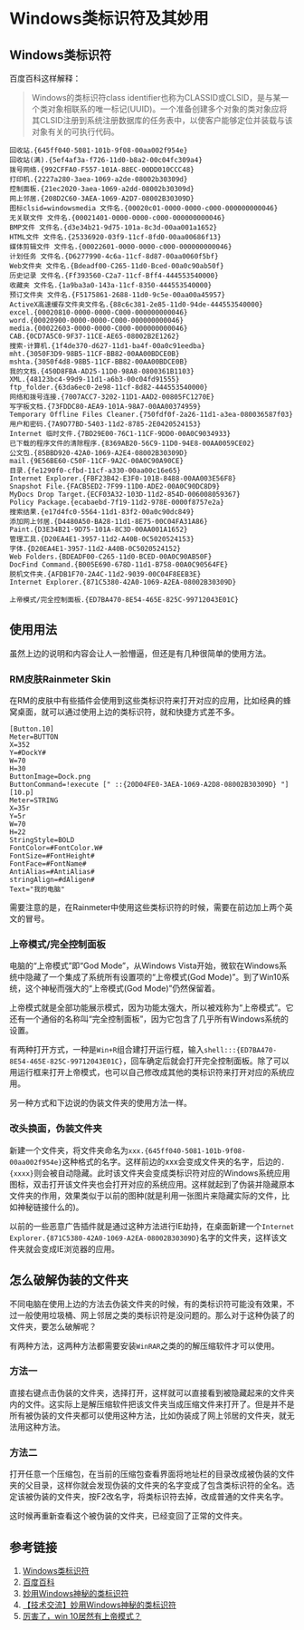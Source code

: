 # Windows类标识符及其妙用

## Windows类标识符

百度百科这样解释：

>Windows的类标识符class identifier也称为CLASSID或CLSID，是与某一个类对象相联系的唯一标记(UUID)。一个准备创建多个对象的类对象应将其CLSID注册到系统注册数据库的任务表中，以使客户能够定位并装载与该对象有关的可执行代码。

<!--more-->
```
回收站.{645ff040-5081-101b-9f08-00aa002f954e}
回收站(满).{5ef4af3a-f726-11d0-b8a2-00c04fc309a4}
拨号网络.{992CFFA0-F557-101A-88EC-00DD010CCC48}
打印机.{2227a280-3aea-1069-a2de-08002b30309d}
控制面板.{21ec2020-3aea-1069-a2dd-08002b30309d}
网上邻居.{208D2C60-3AEA-1069-A2D7-08002B30309D}
图标clsid=windowsmedia 文件名.{00020c01-0000-0000-c000-000000000046}
无关联文件 文件名.{00021401-0000-0000-c000-000000000046}
BMP文件 文件名.{d3e34b21-9d75-101a-8c3d-00aa001a1652}
HTML文件 文件名.{25336920-03f9-11cf-8fd0-00aa00686f13}
媒体剪辑文件 文件名.{00022601-0000-0000-c000-000000000046}
计划任务 文件名.{D6277990-4c6a-11cf-8d87-00aa0060f5bf}
Web文件夹 文件名.{Bdeadf00-C265-11d0-Bced-00a0c90ab50f}
历史记录 文件名.{Ff393560-C2a7-11cf-Bff4-444553540000}
收藏夹 文件名.{1a9ba3a0-143a-11cf-8350-444553540000}
预订文件夹 文件名.{F5175861-2688-11d0-9c5e-00aa00a45957}
ActiveX高速缓存文件夹文件名.{88c6c381-2e85-11d0-94de-444553540000}
excel.{00020810-0000-0000-C000-000000000046}
word.{00020900-0000-0000-C000-000000000046}
media.{00022603-0000-0000-C000-000000000046}
CAB.{0CD7A5C0-9F37-11CE-AE65-08002B2E1262}
搜索-计算机.{1f4de370-d627-11d1-ba4f-00a0c91eedba}
mht.{3050F3D9-98B5-11CF-BB82-00AA00BDCE0B}
mshta.{3050f4d8-98B5-11CF-BB82-00AA00BDCE0B}
我的文档.{450D8FBA-AD25-11D0-98A8-0800361B1103}
XML.{48123bc4-99d9-11d1-a6b3-00c04fd91555}
ftp_folder.{63da6ec0-2e98-11cf-8d82-444553540000}
网络和拨号连接.{7007ACC7-3202-11D1-AAD2-00805FC1270E}
写字板文档.{73FDDC80-AEA9-101A-98A7-00AA00374959}
Temporary Offline Files Cleaner.{750fdf0f-2a26-11d1-a3ea-080036587f03}
用户和密码.{7A9D77BD-5403-11d2-8785-2E0420524153}
Internet 临时文件.{7BD29E00-76C1-11CF-9DD0-00A0C9034933}
已下载的程序文件的清除程序.{8369AB20-56C9-11D0-94E8-00AA0059CE02}
公文包.{85BBD920-42A0-1069-A2E4-08002B30309D}
mail.{9E56BE60-C50F-11CF-9A2C-00A0C90A90CE}
目录.{fe1290f0-cfbd-11cf-a330-00aa00c16e65}
Internet Explorer.{FBF23B42-E3F0-101B-8488-00AA003E56F8}
Snapshot File.{FACB5ED2-7F99-11D0-ADE2-00A0C90DC8D9}
MyDocs Drop Target.{ECF03A32-103D-11d2-854D-006008059367}
Policy Package.{ecabaebd-7f19-11d2-978E-0000f8757e2a}
搜索结果.{e17d4fc0-5564-11d1-83f2-00a0c90dc849}
添加网上邻居.{D4480A50-BA28-11d1-8E75-00C04FA31A86}
Paint.{D3E34B21-9D75-101A-8C3D-00AA001A1652}
管理工具.{D20EA4E1-3957-11d2-A40B-0C5020524153}
字体.{D20EA4E1-3957-11d2-A40B-0C5020524152}
Web Folders.{BDEADF00-C265-11d0-BCED-00A0C90AB50F}
DocFind Command.{B005E690-678D-11d1-B758-00A0C90564FE}
脱机文件夹.{AFDB1F70-2A4C-11d2-9039-00C04F8EEB3E}
Internet Explorer.{871C5380-42A0-1069-A2EA-08002B30309D}

上帝模式/完全控制面板.{ED7BA470-8E54-465E-825C-99712043E01C}
```

## 使用用法

虽然上边的说明和内容会让人一脸懵逼，但还是有几种很简单的使用方法。

### RM皮肤Rainmeter Skin

在RM的皮肤中有些插件会使用到这些类标识符来打开对应的应用，比如经典的蜂窝桌面，就可以通过使用上边的类标识符，就和快捷方式差不多。

```
[Button.10]
Meter=BUTTON
X=352
Y=#DockY#
W=70
H=30
ButtonImage=Dock.png
ButtonCommand=!execute [" ::{20D04FE0-3AEA-1069-A2D8-08002B30309D} "]
[10.p]
Meter=STRING
X=35r
Y=5r
W=70
H=22
StringStyle=BOLD
FontColor=#FontColor.W#
FontSize=#FontHeight#
FontFace=#FontName#
AntiAlias=#AntiAlias#
stringAlign=#dAligen#
Text="我的电脑"
```

需要注意的是，在Rainmeter中使用这些类标识符的时候，需要在前边加上两个英文的冒号。

### 上帝模式/完全控制面板

电脑的“上帝模式”即“God Mode”，从Windows Vista开始，微软在Windows系统中隐藏了一个集成了系统所有设置项的“上帝模式(God Mode)”。到了Win10系统，这个神秘而强大的“上帝模式(God Mode)”仍然保留着。

上帝模式就是全部功能展示模式，因为功能太强大，所以被戏称为“上帝模式”。它还有一个通俗的名称叫“完全控制面板”，因为它包含了几乎所有Windows系统的设置。

有两种打开方式，一种是`Win+R`组合建打开运行框，输入`shell:::{ED7BA470-8E54-465E-825C-99712043E01C}`，回车确定后就会打开完全控制面板。除了可以用运行框来打开上帝模式，也可以自己修改成其他的类标识符来打开对应的系统应用。

另一种方式和下边说的伪装文件夹的使用方法一样。

### 改头换面，伪装文件夹

新建一个文件夹，将文件夹命名为`xxx.{645ff040-5081-101b-9f08-00aa002f954e}`这种格式的名字。这样前边的xxx会变成文件夹的名字，后边的`.{xxxx}`则会被自动隐藏。此时该文件夹会变成类标识符对应的Windows系统应用图标，双击打开该文件夹也会打开对应的系统应用。这样就起到了伪装并隐藏原本文件夹的作用，效果类似于以前的图种(就是利用一张图片来隐藏实际的文件，比如神秘链接什么的)。

以前的一些恶意广告插件就是通过这种方法进行IE劫持，在桌面新建一个`Internet Explorer.{871C5380-42A0-1069-A2EA-08002B30309D}`名字的文件夹，这样该文件夹就会变成IE浏览器的应用。

## 怎么破解伪装的文件夹

不同电脑在使用上边的方法去伪装文件夹的时候，有的类标识符可能没有效果，不过一般使用垃圾桶、网上邻居之类的类标识符是没问题的。那么对于这种伪装了的文件夹，要怎么破解呢？

有两种方法，这两种方法都需要安装`WinRAR`之类的的解压缩软件才可以使用。

### 方法一

直接右键点击伪装的文件夹，选择打开，这样就可以直接看到被隐藏起来的文件夹内的文件。这实际上是解压缩软件把该文件夹当成压缩文件来打开了。但是并不是所有被伪装的文件夹都可以使用这种方法，比如伪装成了网上邻居的文件夹，就无法用这种方法。

### 方法二

打开任意一个压缩包，在当前的压缩包查看界面将地址栏的目录改成被伪装的文件夹的父目录，这样你就会发现伪装的文件夹的名字变成了包含类标识符的全名。选定该被伪装的文件夹，按F2改名字，将类标识符去掉，改成普通的文件夹名字。

这时候再重新查看这个被伪装的文件夹，已经变回了正常的文件夹。

## 参考链接

1. [Windows类标识符](https://blog.csdn.net/iteye_4760/article/details/82132257)
2. [百度百科](https://baike.baidu.com/item/%E7%B1%BB%E6%A0%87%E8%AF%86%E7%AC%A6/3351394)
3. [妙用Windows神秘的类标识符](https://blog.csdn.net/freexploit/article/details/574868)
4. [【技术交流】妙用Windows神秘的类标识符](http://tieba.baidu.com/p/1047497787)
5. [厉害了，win 10居然有上帝模式？](http://www.360doc.com/content/17/1128/09/49166531_707795854.shtml)
